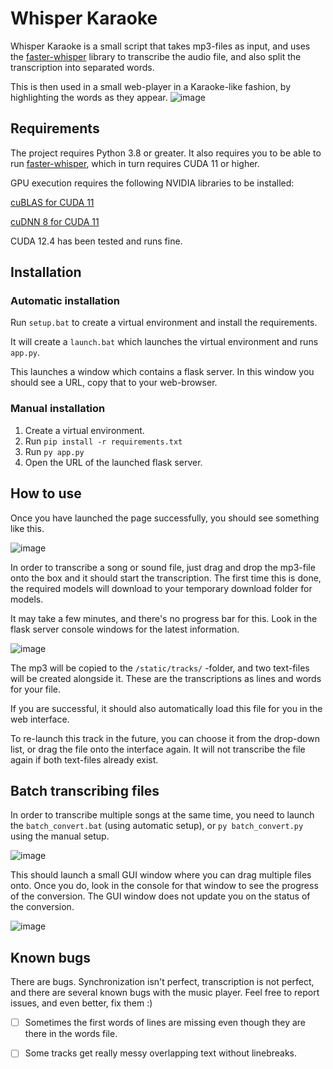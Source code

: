 # Whisper Karaoke
Whisper Karaoke is a small script that takes mp3-files as input, and uses the [faster-whisper](https://github.com/SYSTRAN/faster-whisper/) library to transcribe the audio file, and also split the transcription into separated words.

This is then used in a small web-player in a Karaoke-like fashion, by highlighting the words as they appear.
![image](https://github.com/MNeMoNiCuZ/whisper-karaoke/assets/60541708/3930f3a0-e46e-4a45-8cda-05fbab531a90)



## Requirements
The project requires Python 3.8 or greater.
It also requires you to be able to run [faster-whisper](https://github.com/SYSTRAN/faster-whisper/), which in turn requires CUDA 11 or higher.

GPU execution requires the following NVIDIA libraries to be installed:

[cuBLAS for CUDA 11](https://developer.nvidia.com/cublas)

[cuDNN 8 for CUDA 11](https://developer.nvidia.com/cudnn-downloads)

CUDA 12.4 has been tested and runs fine.

## Installation
### Automatic installation
Run `setup.bat` to create a virtual environment and install the requirements.

It will create a `launch.bat` which launches the virtual environment and runs `app.py`.

This launches a window which contains a flask server. In this window you should see a URL, copy that to your web-browser.

### Manual installation
1. Create a virtual environment.
2. Run `pip install -r requirements.txt`
3. Run `py app.py`
4. Open the URL of the launched flask server.

## How to use
Once you have launched the page successfully, you should see something like this.

![image](https://github.com/MNeMoNiCuZ/whisper-karaoke/assets/60541708/65197d99-1d27-49f8-a035-631de54a9ac1)

In order to transcribe a song or sound file, just drag and drop the mp3-file onto the box and it should start the transcription. The first time this is done, the required models will download to your temporary download folder for models.

It may take a few minutes, and there's no progress bar for this. Look in the flask server console windows for the latest information.

![image](https://github.com/MNeMoNiCuZ/whisper-karaoke/assets/60541708/37d2012d-2349-48d3-af27-2acd80f5c4b8)

The mp3 will be copied to the `/static/tracks/` -folder, and two text-files will be created alongside it. These are the transcriptions as lines and words for your file.

If you are successful, it should also automatically load this file for you in the web interface.

To re-launch this track in the future, you can choose it from the drop-down list, or drag the file onto the interface again. It will not transcribe the file again if both text-files already exist.

## Batch transcribing files
In order to transcribe multiple songs at the same time, you need to launch the `batch_convert.bat` (using automatic setup), or `py batch_convert.py` using the manual setup.

![image](https://github.com/MNeMoNiCuZ/whisper-karaoke/assets/60541708/f43e1313-08b1-42a7-84c6-44b5bb796936)

This should launch a small GUI window where you can drag multiple files onto. Once you do, look in the console for that window to see the progress of the conversion. The GUI window does not update you on the status of the conversion.

![image](https://github.com/MNeMoNiCuZ/whisper-karaoke/assets/60541708/823d1410-b4bb-4d22-bacd-c3b4b028f633)


## Known bugs
There are bugs. Synchronization isn't perfect, transcription is not perfect, and there are several known bugs with the music player.
Feel free to report issues, and even better, fix them :)

- [ ] Sometimes the first words of lines are missing even though they are there in the words file.

- [ ] Some tracks get really  messy overlapping text without linebreaks.
